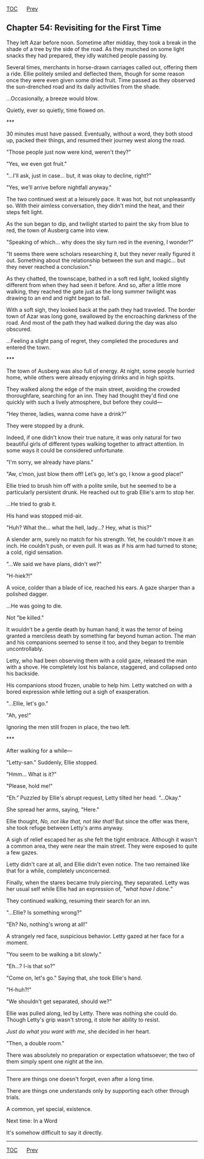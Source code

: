 [TOC](../readme.md)&nbsp;&nbsp;&nbsp;&nbsp;&nbsp;&nbsp;[Prev](index_split_029.md)&nbsp;&nbsp;&nbsp;&nbsp;&nbsp;&nbsp;



## Chapter 54: Revisiting for the First Time

They left Azar before noon. Sometime after midday, they took a break in
the shade of a tree by the side of the road. As they munched on some
light snacks they had prepared, they idly watched people passing by.

Several times, merchants in horse-drawn carriages called out, offering
them a ride. Ellie politely smiled and deflected them, though for some
reason once they were even given some dried fruit. Time passed as they
observed the sun-drenched road and its daily activities from the shade.

...Occasionally, a breeze would blow.

Quietly, ever so quietly, time flowed on.

\*\*\*

30 minutes must have passed. Eventually, without a word, they both stood
up, packed their things, and resumed their journey west along the road.

"Those people just now were kind, weren't they?"

"Yes, we even got fruit."

"...I'll ask, just in case... but, it was okay to decline, right?"

"Yes, we'll arrive before nightfall anyway."

The two continued west at a leisurely pace. It was hot, but not
unpleasantly so. With their aimless conversation, they didn't mind the
heat, and their steps felt light.

As the sun began to dip, and twilight started to paint the sky from blue
to red, the town of Ausberg came into view.

"Speaking of which... why does the sky turn red in the evening, I
wonder?"

"It seems there were scholars researching it, but they never really
figured it out. Something about the relationship between the sun and
magic... but they never reached a conclusion."

As they chatted, the townscape, bathed in a soft red light, looked
slightly different from when they had seen it before. And so, after a
little more walking, they reached the gate just as the long summer
twilight was drawing to an end and night began to fall.

With a soft sigh, they looked back at the path they had traveled. The
border town of Azar was long gone, swallowed by the encroaching darkness
of the road. And most of the path they had walked during the day was
also obscured.

...Feeling a slight pang of regret, they completed the procedures and
entered the town.

\*\*\*

The town of Ausberg was also full of energy. At night, some people
hurried home, while others were already enjoying drinks and in high
spirits.

They walked along the edge of the main street, avoiding the crowded
thoroughfare, searching for an inn. They had thought they'd find one
quickly with such a lively atmosphere, but before they could—

"Hey theree, ladies, wanna come have a drink?"

They were stopped by a drunk.

Indeed, if one didn't know their true nature, it was only natural for
two beautiful girls of different types walking together to attract
attention. In some ways it could be considered unfortunate.

"I'm sorry, we already have plans."

"Aw, c’mon, just blow them off! Let’s go, let's go, I know a good
place!"

Ellie tried to brush him off with a polite smile, but he seemed to be a
particularly persistent drunk. He reached out to grab Ellie's arm to
stop her.

...He tried to grab it.

His hand was stopped mid-air.

"Huh? What the... what the hell, lady...? Hey, what is this?"

A slender arm, surely no match for his strength. Yet, he couldn't move
it an inch. He couldn't push, or even pull. It was as if his arm had
turned to stone; a cold, rigid sensation.

"...We said we have plans, didn't we?"

"H-hiek?!"

A voice, colder than a blade of ice, reached his ears. A gaze sharper
than a polished dagger.

...He was going to die.

Not "be killed."

It wouldn’t be a gentle death by human hand; it was the terror of being
granted a merciless death by something far beyond human action. The man
and his companions seemed to sense it too, and they began to tremble
uncontrollably.

Letty, who had been observing them with a cold gaze, released the man
with a shove. He completely lost his balance, staggered, and collapsed
onto his backside.

His companions stood frozen, unable to help him. Letty watched on with a
bored expression while letting out a sigh of exasperation.

"...Ellie, let's go."

"Ah, yes!"

Ignoring the men still frozen in place, the two left.

\*\*\*

After walking for a while—

"Letty-san." Suddenly, Ellie stopped.

"Hmm... What is it?"

"Please, hold me!"

"Eh.” Puzzled by Ellie's abrupt request, Letty tilted her head.
“...Okay."

She spread her arms, saying, "Here."

Ellie thought, *No, not like that, not like that!* But since the offer
was there, she took refuge between Letty's arms anyway.

A sigh of relief escaped her as she felt the tight embrace. Although it
wasn't a common area, they were near the main street. They were exposed
to quite a few gazes.

Letty didn't care at all, and Ellie didn't even notice. The two remained
like that for a while, completely unconcerned.

Finally, when the stares became truly piercing, they separated. Letty
was her usual self while Ellie had an expression of, *"what have I
done.”*

They continued walking, resuming their search for an inn.

"...Ellie? Is something wrong?"

"Eh? No, nothing's wrong at all!"

A strangely red face, suspicious behavior. Letty gazed at her face for a
moment.

"You seem to be walking a bit slowly."

"Eh...? I-is that so?"

"Come on, let's go." Saying that, she took Ellie's hand.

"H-huh?!"

"We shouldn't get separated, should we?"

Ellie was pulled along, led by Letty. There was nothing she could do.
Though Letty's grip wasn't strong, it stole her ability to resist.

*Just do what you want with me*, she decided in her heart.

"Then, a double room."

There was absolutely no preparation or expectation whatsoever; the two
of them simply spent one night at the inn.

------------------------------------------------------------------------

There are things one doesn't forget, even after a long time.

There are things one understands only by supporting each other through
trials.

A common, yet special, existence.

Next time: In a Word

It's somehow difficult to say it directly.


---
[TOC](../readme.md)&nbsp;&nbsp;&nbsp;&nbsp;&nbsp;&nbsp;[Prev](index_split_029.md)&nbsp;&nbsp;&nbsp;&nbsp;&nbsp;&nbsp;

